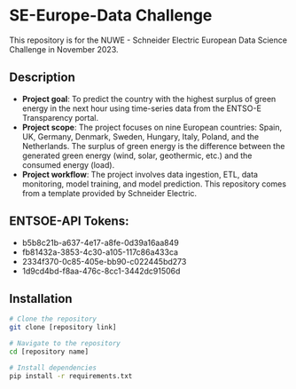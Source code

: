 # SE-Europe-Data Challenge

This repository is for the NUWE - Schneider Electric European Data Science Challenge in November 2023.

## Description
- **Project goal**: To predict the country with the highest surplus of green energy in the next hour using time-series data from the ENTSO-E Transparency portal.
- **Project scope**: The project focuses on nine European countries: Spain, UK, Germany, Denmark, Sweden, Hungary, Italy, Poland, and the Netherlands. The surplus of green energy is the difference between the generated green energy (wind, solar, geothermic, etc.) and the consumed energy (load).
- **Project workflow**: The project involves data ingestion, ETL, data monitoring, model training, and model prediction. This repository comes from a template provided by Schneider Electric.

## ENTSOE-API Tokens:
- b5b8c21b-a637-4e17-a8fe-0d39a16aa849
- fb81432a-3853-4c30-a105-117c86a433ca
- 2334f370-0c85-405e-bb90-c022445bd273
- 1d9cd4bd-f8aa-476c-8cc1-3442dc91506d

## Installation

```bash
# Clone the repository
git clone [repository link]

# Navigate to the repository
cd [repository name]

# Install dependencies
pip install -r requirements.txt
